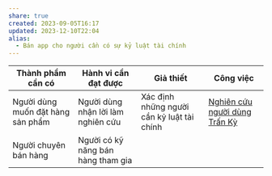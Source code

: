 ```yaml
---
share: true
created: 2023-09-05T16:17
updated: 2023-12-10T22:04
alias:
  - Bán app cho người cần có sự kỷ luật tài chính
---
```


| Thành phẩm cần có                 | Hành vi cần đạt được               | Giả thiết                                  | Công việc                                                |
| --------------------------------- | ---------------------------------- | ------------------------------------------ | -------------------------------------------------------- |
| Người dùng muốn đặt hàng sản phẩm | Người dùng nhận lời làm nghiên cứu | Xác định những người cần kỷ luật tài chính | [Nghiên cứu người dùng Trấn Kỳ](../../Nghi%C3%AAn%20c%E1%BB%A9u%20ng%C6%B0%E1%BB%9Di%20d%C3%B9ng/index.md) |
| Người chuyên bán hàng             | Người có kỹ năng bán hàng tham gia |                                            |                                                          |
